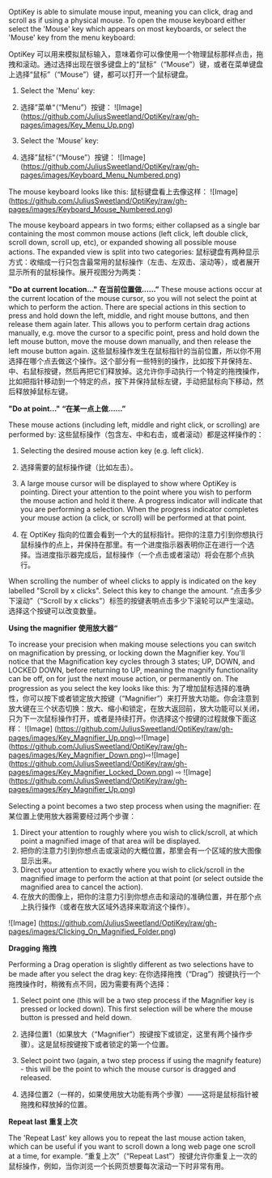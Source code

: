 OptiKey is able to simulate mouse input, meaning you can click, drag and scroll as if using a physical mouse. To open the mouse keyboard either select the 'Mouse' key which appears on most keyboards, or select the 'Mouse' key from the menu keyboard:

OptiKey 可以用来模拟鼠标输入，意味着你可以像使用一个物理鼠标那样点击，拖拽和滚动。通过选择出现在很多键盘上的“鼠标”（“Mouse”）键，或者在菜单键盘上选择“鼠标”（“Mouse”）键，都可以打开一个鼠标键盘。

1. Select the 'Menu' key:
1. 选择”菜单“（“Menu”）按键：
![Image] (https://github.com/JuliusSweetland/OptiKey/raw/gh-pages/images/Key_Menu_Up.png)

2. Select the 'Mouse' key:
2. 选择”鼠标“（“Mouse”）按键：
![Image] (https://github.com/JuliusSweetland/OptiKey/raw/gh-pages/images/Keyboard_Menu_Numbered.png)

The mouse keyboard looks like this:
鼠标键盘看上去像这样：
![Image] (https://github.com/JuliusSweetland/OptiKey/raw/gh-pages/images/Keyboard_Mouse_Numbered.png)

The mouse keyboard appears in two forms; either collapsed as a single bar containing the most common mouse actions (left click, left double click, scroll down, scroll up, etc), or expanded showing all possible mouse actions. The expanded view is split into two categories:
鼠标键盘有两种显示方式：收缩成一行只包含最常用的鼠标操作（左击、左双击、滚动等），或者展开显示所有的鼠标操作。展开视图分为两类：

**"Do at current location..."**
**在当前位置做……”**
These mouse actions occur at the current location of the mouse cursor, so you will not select the point at which to perform the action. There are special actions in this section to press and hold down the left, middle, and right mouse buttons, and then release them again later. This allows you to perform certain drag actions manually, e.g. move the cursor to a specific point, press and hold down the left mouse button, move the mouse down manually, and then release the left mouse button again.
这些鼠标操作发生在鼠标指针的当前位置，所以你不用选择在哪个点去做这个操作。这个部分有一些特别的操作，比如按下并保持左、中、右鼠标按键，然后再把它们释放掉。这允许你手动执行一个特定的拖拽操作，比如把指针移动到一个特定的点，按下并保持鼠标左键，手动把鼠标向下移动，然后释放掉鼠标左键。

**"Do at point..."**
**“在某一点上做……”**

These mouse actions (including left, middle and right click, or scrolling) are performed by:
这些鼠标操作（包含左、中和右击，或者滚动）都是这样操作的：

1. Selecting the desired mouse action key (e.g. left click).
1. 选择需要的鼠标操作键（比如左击）。

2. A large mouse cursor will be displayed to show where OptiKey is pointing. Direct your attention to the point where you wish to perform the mouse action and hold it there. A progress indicator will indicate that you are performing a selection. When the progress indicator completes your mouse action (a click, or scroll) will be performed at that point.
2. 在 OptiKey 指向的位置会看到一个大的鼠标指针。把你的注意力引到你想执行鼠标操作的点上，并保持在那里。有一个进度指示器表明你正在进行一个选择。当进度指示器完成后，鼠标操作（一个点击或者滚动）将会在那个点执行。

When scrolling the number of wheel clicks to apply is indicated on the key labelled "Scroll by x clicks". Select this key to change the amount.
“点击多少下滚动”（“Scroll by x clicks”）标签的按键表明点击多少下滚轮可以产生滚动。选择这个按键可以改变数量。

**Using the magnifier**
**使用放大器“**

To increase your precision when making mouse selections you can switch on magnification by pressing, or locking down the Magnifier key. You'll notice that the Magnification key cycles through 3 states; UP, DOWN, and LOCKED DOWN, before returning to UP, meaning the magnify functionality can be off, on for just the next mouse action, or permanently on. The progression as you select the key looks like this:
为了增加鼠标选择的准确性，你可以按下或者锁定放大按键（“Magnifier”）来打开放大功能。你会注意到放大键在三个状态切换：放大、缩小和锁定，在放大返回前，放大功能可以关闭，只为下一次鼠标操作打开，或者是持续打开。你选择这个按键的过程就像下面这样：
![Image] (https://github.com/JuliusSweetland/OptiKey/raw/gh-pages/images/Key_Magnifier_Up.png)⇨![Image] (https://github.com/JuliusSweetland/OptiKey/raw/gh-pages/images/Key_Magnifier_Down.png)⇨![Image] (https://github.com/JuliusSweetland/OptiKey/raw/gh-pages/images/Key_Magnifier_Locked_Down.png) ⇨ ![Image] (https://github.com/JuliusSweetland/OptiKey/raw/gh-pages/images/Key_Magnifier_Up.png)

Selecting a point becomes a two step process when using the magnifier:
在某位置上使用放大器需要经过两个步骤：

1. Direct your attention to roughly where you wish to click/scroll, at which point a magnified image of that area will be displayed.
1. 把你的注意力引到你想点击或滚动的大概位置，那里会有一个区域的放大图像显示出来。
2. Direct your attention to exactly where you wish to click/scroll in the magnified image to perform the action at that point (or select outside the magnified area to cancel the action).
2. 在放大的图像上，把你的注意力引到你想点击和滚动的准确位置，并在那个点上执行操作（或者在放大区域外选择来取消这个操作）。

![Image] (https://github.com/JuliusSweetland/OptiKey/raw/gh-pages/images/Clicking_On_Magnified_Folder.png)

**Dragging**
**拖拽**

Performing a Drag operation is slightly different as two selections have to be made after you select the drag key:
在你选择拖拽（“Drag”）按键执行一个拖拽操作时，稍微有点不同，因为需要有两个选择：

1. Select point one (this will be a two step process if the Magnifier key is pressed or locked down). This first selection will be where the mouse button is pressed and held down.
1. 选择位置1（如果放大（“Magnifier”）按键按下或锁定，这里有两个操作步骤）。这是鼠标按键按下或者锁定的第一个位置。

2. Select point two (again, a two step process if using the magnify feature) - this will be the point to which the mouse cursor is dragged and released.
2. 选择位置2（一样的，如果使用放大功能有两个步骤）——这将是鼠标指针被拖拽和释放掉的位置。

**Repeat last**
**重复上次**

The 'Repeat Last' key allows you to repeat the last mouse action taken, which can be useful if you want to scroll down a long web page one scroll at a time, for example.
“重复上次”（“Repeat Last”）按键允许你重复上一次的鼠标操作，例如，当你浏览一个长网页想要每次滚动一下时非常有用。
